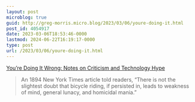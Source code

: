 ```yaml
---
layout: post
microblog: true
guid: http://greg-morris.micro.blog/2023/03/06/youre-doing-it.html
post_id: 4054917
date: 2023-03-06T18:53:46-0000
lastmod: 2024-06-22T16:19:17-0000
type: post
url: /2023/03/06/youre-doing-it.html
---
```

[You’re Doing It Wrong: Notes on Criticism and Technology Hype](https://sts-news.medium.com/youre-doing-it-wrong-notes-on-criticism-and-technology-hype-18b08b4307e5)

> An 1894 New York Times article told readers, “There is not the slightest doubt that bicycle riding, if persisted in, leads to weakness of mind, general lunacy, and homicidal mania.”
